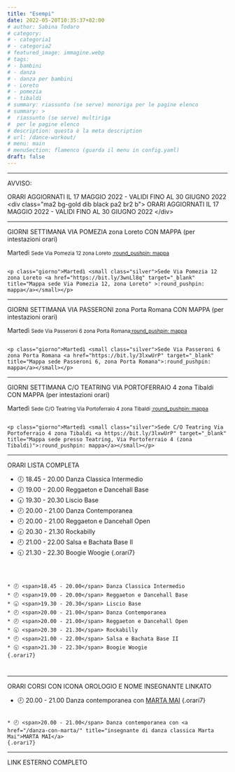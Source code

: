 ```yaml
---
title: "Esempi"
date: 2022-05-20T10:35:37+02:00
# author: Sabina Todaro
# category:
# - categoria1
# - categoria2
# featured_image: immagine.webp
# tags:
# - bambini
# - danza
# - danza per bambini
# - Loreto
# - pomezia
# - tibaldi
# summary: riassunto (se serve) monoriga per le pagine elenco
# summary: >
#  riassunto (se serve) multiriga
#  per le pagine elenco
# description: questa è la meta description
# url: /dance-workout/
# menu: main
# menuSection: flamenco (guarda il menu in config.yaml)
draft: false
---
```


---
AVVISO:

<div class="ma2 bg-gold dib black pa2 br2 b">
ORARI AGGIORNATI IL 17 MAGGIO 2022 - VALIDI FINO AL 30 GIUGNO 2022
</div>

<div class="bg-near-black pa3">
&lt;div class="ma2 bg-gold dib black pa2 br2 b">
ORARI AGGIORNATI IL 17 MAGGIO 2022 - VALIDI FINO AL 30 GIUGNO 2022
&lt;/div>
</div>

---

GIORNI SETTIMANA VIA POMEZIA zona Loreto CON MAPPA (per intestazioni orari)

<p class="giorno">Martedì <small class="silver">Sede Via Pomezia 12 zona Loreto <a href="https://bit.ly/3wnLl8q" target="_blank" title="Mappa sede Via Pomezia 12, zona Loreto">:round_pushpin: mappa</a></small></p>

<code class="bg-near-black pa2">
&lt;p class="giorno"&gt;Martedì &lt;small class="silver"&gt;Sede Via Pomezia 12 zona Loreto &lt;a href="https://bit.ly/3wnLl8q" target="_blank" title="Mappa sede Via Pomezia 12, zona Loreto" &gt;:round_pushpin: mappa&lt;/a&gt;&lt;/small&gt;&lt;/p&gt;
</code>

---

GIORNI SETTIMANA VIA PASSERONI zona Porta Romana CON MAPPA (per intestazioni orari)

<p class="giorno">Martedì <small class="silver">Sede Via Passeroni 6 zona Porta Romana<a href="https://bit.ly/3lxwUrP" target="_blank" title="Mappa sede Passeroni 6, zona Porta Romana">:round_pushpin: mappa</a></small></p>

<code class="bg-near-black pa2">
&lt;p class="giorno">Martedì &lt;small class="silver">Sede Via Passeroni 6 zona Porta Romana &lt;a href="https://bit.ly/3lxwUrP" target="_blank" title="Mappa sede Passeroni 6, zona Porta Romana">:round_pushpin: mappa&lt;/a>&lt;/small>&lt;/p>
</code>

---

GIORNI SETTIMANA C/O TEATRING VIA PORTOFERRAIO 4 zona Tibaldi CON MAPPA (per intestazioni orari)

<p class="giorno">Martedì <small class="silver">Sede C/O Teatring Via Portoferraio 4 zona Tibaldi <a href="https://bit.ly/3lxwUrP" target="_blank" title="Mappa sede presso Teatring, Via Portoferraio 4 (zona Tibaldi)">:round_pushpin: mappa</a></small></p>

<code class="bg-near-black pa2">
&lt;p class="giorno">Martedì &lt;small class="silver">Sede C/O Teatring Via Portoferraio 4 zona Tibaldi &lt;a https://bit.ly/3lxwUrP" target="_blank" title="Mappa sede presso Teatring, Via Portoferraio 4 (zona Tibaldi)"&gt;:round_pushpin: mappa&lt;/a>&lt;/small>&lt;/p>
</code>

---



ORARI LISTA COMPLETA

* 🕖 <span>18.45 - 20.00</span> Danza Classica Intermedio
* 🕖 <span>19.00 - 20.00</span> Reggaeton e Dancehall Base
* 🕢 <span>19.30 - 20.30</span> Liscio Base
* 🕗 <span>20.00 - 21.00</span> Danza Contemporanea
* 🕗 <span>20.00 - 21.00</span> Reggaeton e Dancehall Open
* 🕣 <span>20.30 - 21.30</span> Rockabilly
* 🕘 <span>21.00 - 22.00</span> Salsa e Bachata Base II
* 🕤 <span>21.30 - 22.30</span> Boogie Woogie 
{.orari7}

<code class="bg-near-black pa1">
	<pre>
&#0042; 🕖 &lt;span>18.45 - 20.00&lt;/span> Danza Classica Intermedio
&#0042; 🕖 &lt;span>19.00 - 20.00&lt;/span> Reggaeton e Dancehall Base
&#0042; 🕢 &lt;span>19.30 - 20.30&lt;/span> Liscio Base
&#0042; 🕗 &lt;span>20.00 - 21.00&lt;/span> Danza Contemporanea
&#0042; 🕗 &lt;span>20.00 - 21.00&lt;/span> Reggaeton e Dancehall Open
&#0042; 🕣 &lt;span>20.30 - 21.30&lt;/span> Rockabilly
&#0042; 🕘 &lt;span>21.00 - 22.00&lt;/span> Salsa e Bachata Base II
&#0042; 🕤 &lt;span>21.30 - 22.30&lt;/span> Boogie Woogie 
{.orari7}
</pre>
</code>

---

ORARI CORSI CON ICONA OROLOGIO E NOME INSEGNANTE LINKATO

* 🕗 <span>20.00 - 21.00</span> Danza contemporanea con <a href="/danza-con-marta/" title="insegnante di danza classica Marta Mai">MARTA MAI</a>
{.orari7}

<code class="bg-near-black pa2">
&#0042; 🕗 &lt;span&gt;20.00 - 21.00&lt;/span&gt; Danza contemporanea con &lt;a href="/danza-con-marta/" title="insegnante di danza classica Marta Mai"&gt;MARTA MAI&lt;/a&gt;
&lcub;.orari7&rcub;
</code>

---

LINK ESTERNO COMPLETO

